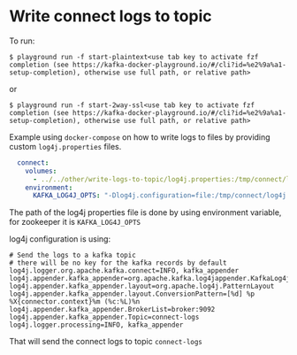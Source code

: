 # Write connect logs to topic


To run:

```
$ playground run -f start-plaintext<use tab key to activate fzf completion (see https://kafka-docker-playground.io/#/cli?id=%e2%9a%a1-setup-completion), otherwise use full path, or relative path>
```

or

```
$ playground run -f start-2way-ssl<use tab key to activate fzf completion (see https://kafka-docker-playground.io/#/cli?id=%e2%9a%a1-setup-completion), otherwise use full path, or relative path>
```

Example using `docker-compose` on how to write logs to files by providing custom `log4j.properties` files.

```yml
  connect:
    volumes:
      - ../../other/write-logs-to-topic/log4j.properties:/tmp/connect/log4j.properties
    environment:
      KAFKA_LOG4J_OPTS: "-Dlog4j.configuration=file:/tmp/connect/log4j.properties"
```

The path of the log4j properties file is done by using environment variable, for zookeeper it is `KAFKA_LOG4J_OPTS`


log4j configuration is using:

```
# Send the logs to a kafka topic
# there will be no key for the kafka records by default
log4j.logger.org.apache.kafka.connect=INFO, kafka_appender
log4j.appender.kafka_appender=org.apache.kafka.log4jappender.KafkaLog4jAppender
log4j.appender.kafka_appender.layout=org.apache.log4j.PatternLayout
log4j.appender.kafka_appender.layout.ConversionPattern=[%d] %p %X{connector.context}%m (%c:%L)%n
log4j.appender.kafka_appender.BrokerList=broker:9092
log4j.appender.kafka_appender.Topic=connect-logs
log4j.logger.processing=INFO, kafka_appender
```

That will send the connect logs to topic `connect-logs`